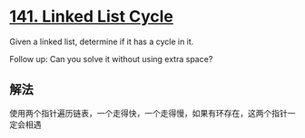 [141. Linked List Cycle](https://leetcode.com/problems/linked-list-cycle/description/)
=
Given a linked list, determine if it has a cycle in it.

Follow up:
Can you solve it without using extra space?

解法
-
使用两个指针遍历链表，一个走得快，一个走得慢，如果有环存在，这两个指针一定会相遇